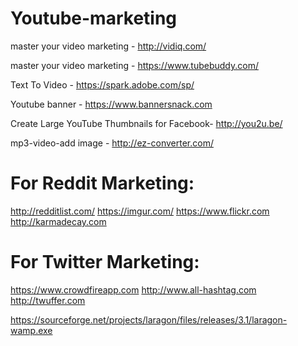 # Youtube-marketing


master your video marketing - http://vidiq.com/

master your video marketing - https://www.tubebuddy.com/

Text To Video - https://spark.adobe.com/sp/

Youtube banner - https://www.bannersnack.com

Create Large YouTube Thumbnails for Facebook- http://you2u.be/

mp3-video-add image - http://ez-converter.com/




# For Reddit Marketing:

http://redditlist.com/
https://imgur.com/
https://www.flickr.com
http://karmadecay.com


# For Twitter Marketing:

https://www.crowdfireapp.com
http://www.all-hashtag.com
http://twuffer.com


https://sourceforge.net/projects/laragon/files/releases/3.1/laragon-wamp.exe
